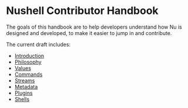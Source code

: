 # Nushell Contributor Handbook

The goals of this handbook are to help developers understand how Nu is designed and developed, to make it easier to jump in and contribute.

The current draft includes:

* [Introduction](introduction.md)
* [Philosophy](philosophy.md)
* [Values](values.md)
* [Commands](commands.md)
* [Streams](streams.md)
* [Metadata](metadata.md)
* [Plugins](plugins.md)
* [Shells](shells.md)
